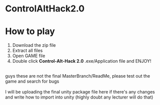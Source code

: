 # ControlAltHack2.0

<h1>How to play</h1>

1. Download the zip file
2. Extract all files
4. Open GAME file
3. Double click <b>Control-Alt-Hack 2.0</b> .exe/Application file and ENJOY!

<br>guys these are not the final MasterBranch/ReadMe, please test out the game and search for bugs</br>
<br>I will be uploading the final unity package file here if there's any changes and write how to import into unity (highly doubt any lecturer will do that)</br>
